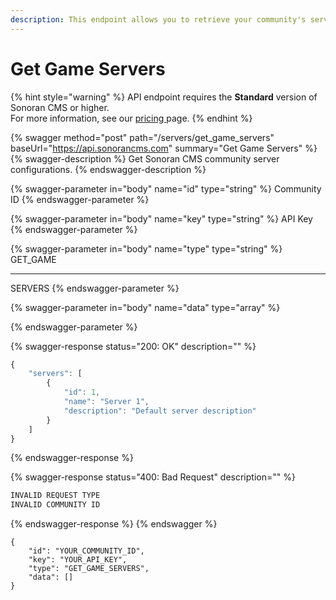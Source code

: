```yaml
---
description: This endpoint allows you to retrieve your community's server configurations.
---
```


# Get Game Servers

{% hint style="warning" %}
API endpoint requires the **Standard** version of Sonoran CMS or higher.\
For more information, see our [pricing ](../../../../pricing/pricing-faq/)page.
{% endhint %}

{% swagger method="post" path="/servers/get_game_servers" baseUrl="https://api.sonorancms.com" summary="Get Game Servers" %}
{% swagger-description %}
Get Sonoran CMS community server configurations.
{% endswagger-description %}

{% swagger-parameter in="body" name="id" type="string" %}
Community ID
{% endswagger-parameter %}

{% swagger-parameter in="body" name="key" type="string" %}
API Key
{% endswagger-parameter %}

{% swagger-parameter in="body" name="type" type="string" %}
GET_GAME

___

SERVERS
{% endswagger-parameter %}

{% swagger-parameter in="body" name="data" type="array" %}

{% endswagger-parameter %}

{% swagger-response status="200: OK" description="" %}
```javascript
{
    "servers": [
        {
            "id": 1,
            "name": "Server 1",
            "description": "Default server description"
        }
    ]
}
```
{% endswagger-response %}

{% swagger-response status="400: Bad Request" description="" %}
```javascript
INVALID REQUEST TYPE
INVALID COMMUNITY ID
```
{% endswagger-response %}
{% endswagger %}

```
{
    "id": "YOUR_COMMUNITY_ID",
    "key": "YOUR_API_KEY",
    "type": "GET_GAME_SERVERS",
    "data": []
}
```
